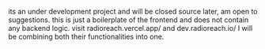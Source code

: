 its an under development project and will be closed source later, am open to suggestions. this is just a boilerplate of the frontend and does not contain any backend logic.
visit radioreach.vercel.app/
and dev.radioreach.io/
I will be combining both their functionalities into one.
